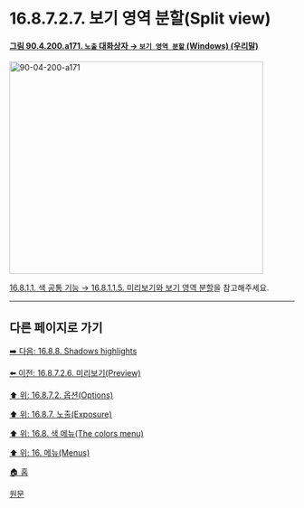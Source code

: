 # 16.8.7.2.7. 보기 영역 분할(Split view)

<a id="90-04-200-a171"></a>

#### [그림 90.4.200.a171. `노출` 대화상자 → `보기 영역 분할` (Windows) (우리말)](./90-04-0200-exposure.md#90-04-200-a171)
<img width="448" height="376" alt="90-04-200-a171" src="https://github.com/user-attachments/assets/5cfb5991-e6eb-4d3e-bb2a-63b49334b3cb" />

[16.8.1.1. 색 공통 기능 → 16.8.1.1.5. 미리보기와 보기 영역 분할](./16-08-01-01-05-preview_n_split_view.md)을 참고해주세요.

***

## 다른 페이지로 가기

[➡️ 다음: 16.8.8. Shadows highlights](./16-08-08-shadows-highlights.md)

[⬅️ 이전: 16.8.7.2.6. 미리보기(Preview)](./16-08-07-02-06-preview.md)

[⬆️ 위: 16.8.7.2. 옵션(Options)](./16-08-07-02-00-options.md)

[⬆️ 위: 16.8.7. 노출(Exposure)](./16-08-07-00-exposure.md)

[⬆️ 위: 16.8. 색 메뉴(The colors menu)](./16-08-00-the-colors-menu.md)

[⬆️ 위: 16. 메뉴(Menus)](./16-00-menus.md)

[🏠 홈](./00-home.md)

[원문](https://docs.gimp.org/2.10/ko/gimp-filter-exposure.html#idm30895)